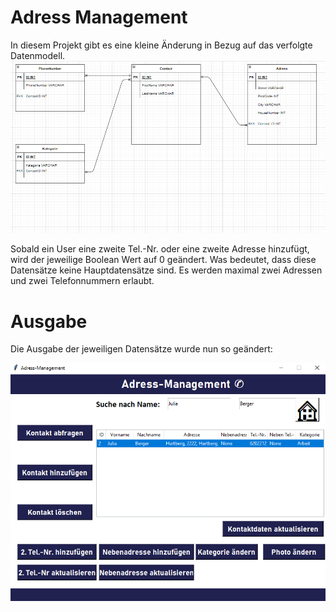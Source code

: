 # Adress Management

In diesem Projekt gibt es eine kleine Änderung in Bezug auf das verfolgte Datenmodell.
![Datenmodell](https://github.com/denisepostl/NEWAdressContactProject/blob/main/img/datamodel_.png)

Sobald ein User eine zweite Tel.-Nr. oder eine zweite Adresse hinzufügt, wird der jeweilige Boolean Wert auf 0 geändert. Was bedeutet, dass diese Datensätze
keine Hauptdatensätze sind. Es werden maximal zwei Adressen und zwei Telefonnummern erlaubt.

# Ausgabe
Die Ausgabe der jeweiligen Datensätze wurde nun so geändert: 

![Update](https://github.com/denisepostl/NEWAdressContactProject/blob/main/img/Update.png)
